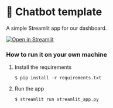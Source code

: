 # 💬 Chatbot template

A simple Streamlit app for our dashboard.

[![Open in Streamlit](https://static.streamlit.io/badges/streamlit_badge_black_white.svg)](https://finance301.streamlit.app/)

### How to run it on your own machine

1. Install the requirements

   ```
   $ pip install -r requirements.txt
   ```

2. Run the app

   ```
   $ streamlit run streamlit_app.py
   ```
